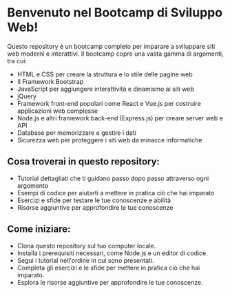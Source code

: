 # Benvenuto nel Bootcamp di Sviluppo Web!
Questo repository è un bootcamp completo per imparare a sviluppare siti web moderni e interattivi. Il bootcamp copre una vasta gamma di argomenti, tra cui:

* HTML e CSS per creare la struttura e lo stile delle pagine web
* Il Framework Bootstrap 
* JavaScript per aggiungere interattività e dinamismo ai siti web
* jQuery 
* Framework front-end popolari come React e Vue.js per costruire applicazioni web complesse
* Node.js e altri framework back-end (Express.js) per creare server web e API
* Database per memorizzare e gestire i dati
* Sicurezza web per proteggere i siti web da minacce informatiche
## Cosa troverai in questo repository:
* Tutorial dettagliati che ti guidano passo dopo passo attraverso ogni argomento
* Esempi di codice per aiutarti a mettere in pratica ciò che hai imparato
* Esercizi e sfide per testare le tue conoscenze e abilità
* Risorse aggiuntive per approfondire le tue conoscenze
## Come iniziare:
* Clona questo repository sul tuo computer locale.
* Installa i prerequisiti necessari, come Node.js e un editor di codice.
* Segui i tutorial nell'ordine in cui sono presentati.
* Completa gli esercizi e le sfide per mettere in pratica ciò che hai imparato.
* Esplora le risorse aggiuntive per approfondire le tue conoscenze.
